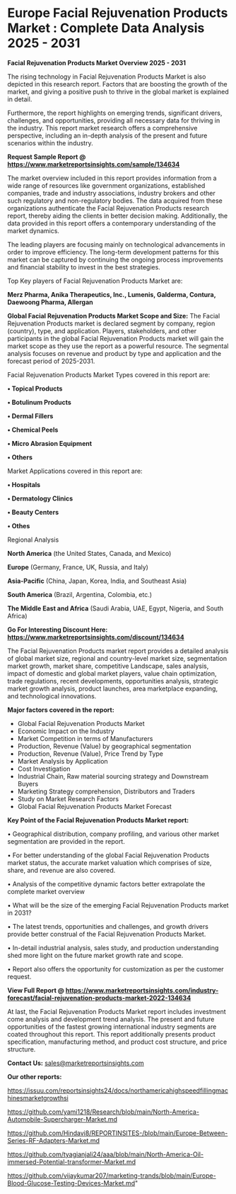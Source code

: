  # Europe Facial Rejuvenation Products Market : Complete Data Analysis 2025 - 2031

<Strong> Facial Rejuvenation Products Market Overview 2025 - 2031</strong>

The rising technology in Facial Rejuvenation Products Market is also depicted in this research report. Factors that are boosting the growth of the market, and giving a positive push to thrive in the global market is explained in detail.

Furthermore, the report highlights on emerging trends, significant drivers, challenges, and opportunities, providing all necessary data for thriving in the industry. This report market research offers a comprehensive perspective, including an in-depth analysis of the present and future scenarios within the industry.

<strong>Request Sample Report @ <a href=https://www.marketreportsinsights.com/sample/134634>https://www.marketreportsinsights.com/sample/134634</a></strong>

The market overview included in this report provides information from a wide range of resources like government organizations, established companies, trade and industry associations, industry brokers and other such regulatory and non-regulatory bodies. The data acquired from these organizations authenticate the Facial Rejuvenation Products research report, thereby aiding the clients in better decision making. Additionally, the data provided in this report offers a contemporary understanding of the market dynamics.

The leading players are focusing mainly on technological advancements in order to improve efficiency. The long-term development patterns for this market can be captured by continuing the ongoing process improvements and financial stability to invest in the best strategies.

Top Key players of Facial Rejuvenation Products Market are:

<strong>Merz Pharma, Anika Therapeutics, Inc., Lumenis, Galderma, Contura, Daewoong Pharma, Allergan</strong>

<strong><b>Global Facial Rejuvenation Products Market Scope and Size:</b></strong>
The Facial Rejuvenation Products market is declared segment by company, region (country), type, and application. Players, stakeholders, and other participants in the global Facial Rejuvenation Products market will gain the market scope as they use the report as a powerful resource. The segmental analysis focuses on revenue and product by type and application and the forecast period of 2025-2031.

Facial Rejuvenation Products Market Types covered in this report are:

<strong>• Topical Products

• Botulinum Products

• Dermal Fillers

• Chemical Peels

• Micro Abrasion Equipment

• Others</strong>

Market Applications covered in this report are:

<strong>• Hospitals

• Dermatology Clinics

• Beauty Centers

• Othes</strong> 

Regional Analysis

<strong>North America</strong> (the United States, Canada, and Mexico)

<strong>Europe</strong> (Germany, France, UK, Russia, and Italy)

<strong>Asia-Pacific</strong> (China, Japan, Korea, India, and Southeast Asia)

<strong>South America</strong> (Brazil, Argentina, Colombia, etc.)

<strong>The Middle East and Africa</strong> (Saudi Arabia, UAE, Egypt, Nigeria, and South Africa)

<strong>Go For Interesting Discount Here: <a href=https://www.marketreportsinsights.com/discount/134634>https://www.marketreportsinsights.com/discount/134634</a></strong>

The Facial Rejuvenation Products market report provides a detailed analysis of global market size, regional and country-level market size, segmentation market growth, market share, competitive Landscape, sales analysis, impact of domestic and global market players, value chain optimization, trade regulations, recent developments, opportunities analysis, strategic market growth analysis, product launches, area marketplace expanding, and technological innovations.

<strong><b>Major factors covered in the report:</b></strong>
<ul>
  <li>Global Facial Rejuvenation Products Market </li>
  <li>Economic Impact on the Industry</li>
  <li>Market Competition in terms of Manufacturers</li>
  <li>Production, Revenue (Value) by geographical segmentation</li>
  <li>Production, Revenue (Value), Price Trend by Type</li>
  <li>Market Analysis by Application</li>
  <li>Cost Investigation</li>
  <li>Industrial Chain, Raw material sourcing strategy and Downstream Buyers</li>
  <li>Marketing Strategy comprehension, Distributors and Traders</li>
  <li>Study on Market Research Factors</li>
  <li>Global Facial Rejuvenation Products Market Forecast</li>
</ul>

<strong><b>Key Point of the Facial Rejuvenation Products Market report:</b></strong>

• Geographical distribution, company profiling, and various other market segmentation are provided in the report.

• For better understanding of the global Facial Rejuvenation Products market status, the accurate market valuation which comprises of size, share, and revenue are also covered.

• Analysis of the competitive dynamic factors better extrapolate the complete market overview

• What will be the size of the emerging Facial Rejuvenation Products market in 2031?

• The latest trends, opportunities and challenges, and growth drivers provide better construal of the Facial Rejuvenation Products Market.

• In-detail industrial analysis, sales study, and production understanding shed more light on the future market growth rate and scope.

• Report also offers the opportunity for customization as per the customer request.

<strong><b>View Full Report @ <a href=https://www.marketreportsinsights.com/industry-forecast/facial-rejuvenation-products-market-2022-134634>https://www.marketreportsinsights.com/industry-forecast/facial-rejuvenation-products-market-2022-134634</a></b></strong>


At last, the Facial Rejuvenation Products Market report includes investment come analysis and development trend analysis. The present and future opportunities of the fastest growing international industry segments are coated throughout this report. This report additionally presents product specification, manufacturing method, and product cost structure, and price structure.

<strong>Contact Us:</strong>
sales@marketreportsinsights.com

<strong>Our other reports:</strong>

<a href=https://issuu.com/reportsinsights24/docs/northamericahighspeedfillingmachinesmarketgrowthsi>https://issuu.com/reportsinsights24/docs/northamericahighspeedfillingmachinesmarketgrowthsi</a>

<a href=https://github.com/yami1218/Research/blob/main/North-America-Automobile-Supercharger-Market.md>https://github.com/yami1218/Research/blob/main/North-America-Automobile-Supercharger-Market.md</a>

<a href=https://github.com/Hindavi8/REPORTINSITES-/blob/main/Europe-Between-Series-RF-Adapters-Market.md>https://github.com/Hindavi8/REPORTINSITES-/blob/main/Europe-Between-Series-RF-Adapters-Market.md</a>

<a href=https://github.com/tyagianjali24/aaa/blob/main/North-America-Oil-immersed-Potential-transformer-Market.md>https://github.com/tyagianjali24/aaa/blob/main/North-America-Oil-immersed-Potential-transformer-Market.md</a>

<a href=https://github.com/vijaykumar207/marketing-trands/blob/main/Europe-Blood-Glucose-Testing-Devices-Market.md>https://github.com/vijaykumar207/marketing-trands/blob/main/Europe-Blood-Glucose-Testing-Devices-Market.md</a>"
